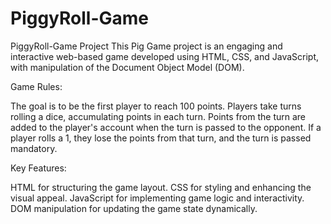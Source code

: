 # PiggyRoll-Game
PiggyRoll-Game Project  This Pig Game project is an engaging and interactive web-based game developed using HTML, CSS, and JavaScript, with manipulation of the Document Object Model (DOM). 



Game Rules:

The goal is to be the first player to reach 100 points.
Players take turns rolling a dice, accumulating points in each turn.
Points from the turn are added to the player's account when the turn is passed to the opponent.
If a player rolls a 1, they lose the points from that turn, and the turn is passed mandatory.



Key Features:

HTML for structuring the game layout.
CSS for styling and enhancing the visual appeal.
JavaScript for implementing game logic and interactivity.
DOM manipulation for updating the game state dynamically.


